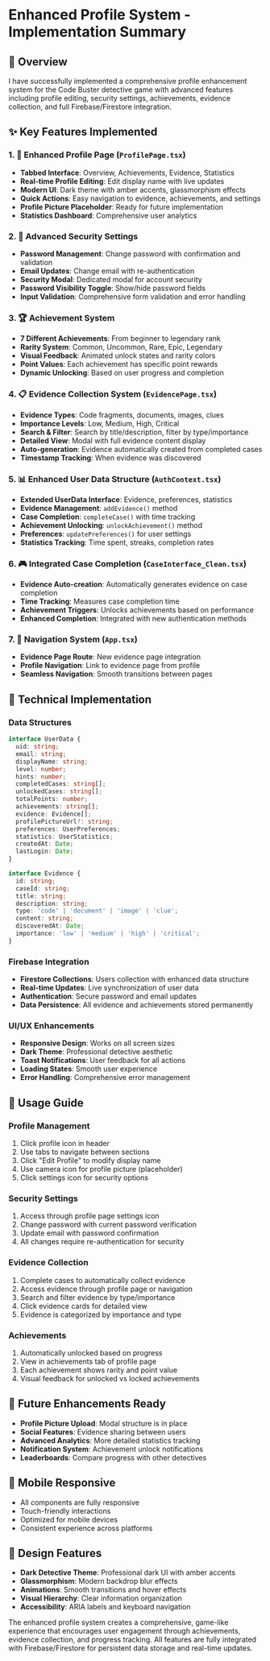 # Enhanced Profile System - Implementation Summary

## 🎯 Overview
I have successfully implemented a comprehensive profile enhancement system for the Code Buster detective game with advanced features including profile editing, security settings, achievements, evidence collection, and full Firebase/Firestore integration.

## ✨ Key Features Implemented

### 1. 🔧 Enhanced Profile Page (`ProfilePage.tsx`)
- **Tabbed Interface**: Overview, Achievements, Evidence, Statistics
- **Real-time Profile Editing**: Edit display name with live updates
- **Modern UI**: Dark theme with amber accents, glassmorphism effects
- **Quick Actions**: Easy navigation to evidence, achievements, and settings
- **Profile Picture Placeholder**: Ready for future implementation
- **Statistics Dashboard**: Comprehensive user analytics

### 2. 🔐 Advanced Security Settings
- **Password Management**: Change password with confirmation and validation
- **Email Updates**: Change email with re-authentication
- **Security Modal**: Dedicated modal for account security
- **Password Visibility Toggle**: Show/hide password fields
- **Input Validation**: Comprehensive form validation and error handling

### 3. 🏆 Achievement System
- **7 Different Achievements**: From beginner to legendary rank
- **Rarity System**: Common, Uncommon, Rare, Epic, Legendary
- **Visual Feedback**: Animated unlock states and rarity colors
- **Point Values**: Each achievement has specific point rewards
- **Dynamic Unlocking**: Based on user progress and completion

### 4. 📋 Evidence Collection System (`EvidencePage.tsx`)
- **Evidence Types**: Code fragments, documents, images, clues
- **Importance Levels**: Low, Medium, High, Critical
- **Search & Filter**: Search by title/description, filter by type/importance
- **Detailed View**: Modal with full evidence content display
- **Auto-generation**: Evidence automatically created from completed cases
- **Timestamp Tracking**: When evidence was discovered

### 5. 📊 Enhanced User Data Structure (`AuthContext.tsx`)
- **Extended UserData Interface**: Evidence, preferences, statistics
- **Evidence Management**: `addEvidence()` method
- **Case Completion**: `completeCase()` with time tracking
- **Achievement Unlocking**: `unlockAchievement()` method
- **Preferences**: `updatePreferences()` for user settings
- **Statistics Tracking**: Time spent, streaks, completion rates

### 6. 🎮 Integrated Case Completion (`CaseInterface_Clean.tsx`)
- **Evidence Auto-creation**: Automatically generates evidence on case completion
- **Time Tracking**: Measures case completion time
- **Achievement Triggers**: Unlocks achievements based on performance
- **Enhanced Completion**: Integrated with new authentication methods

### 7. 🧭 Navigation System (`App.tsx`)
- **Evidence Page Route**: New evidence page integration
- **Profile Navigation**: Link to evidence page from profile
- **Seamless Navigation**: Smooth transitions between pages

## 🔧 Technical Implementation

### Data Structures
```typescript
interface UserData {
  uid: string;
  email: string;
  displayName: string;
  level: number;
  hints: number;
  completedCases: string[];
  unlockedCases: string[];
  totalPoints: number;
  achievements: string[];
  evidence: Evidence[];
  profilePictureUrl?: string;
  preferences: UserPreferences;
  statistics: UserStatistics;
  createdAt: Date;
  lastLogin: Date;
}

interface Evidence {
  id: string;
  caseId: string;
  title: string;
  description: string;
  type: 'code' | 'document' | 'image' | 'clue';
  content: string;
  discoveredAt: Date;
  importance: 'low' | 'medium' | 'high' | 'critical';
}
```

### Firebase Integration
- **Firestore Collections**: Users collection with enhanced data structure
- **Real-time Updates**: Live synchronization of user data
- **Authentication**: Secure password and email updates
- **Data Persistence**: All evidence and achievements stored permanently

### UI/UX Enhancements
- **Responsive Design**: Works on all screen sizes
- **Dark Theme**: Professional detective aesthetic
- **Toast Notifications**: User feedback for all actions
- **Loading States**: Smooth user experience
- **Error Handling**: Comprehensive error management

## 🚀 Usage Guide

### Profile Management
1. Click profile icon in header
2. Use tabs to navigate between sections
3. Click "Edit Profile" to modify display name
4. Use camera icon for profile picture (placeholder)
5. Click settings icon for security options

### Security Settings
1. Access through profile page settings icon
2. Change password with current password verification
3. Update email with password confirmation
4. All changes require re-authentication for security

### Evidence Collection
1. Complete cases to automatically collect evidence
2. Access evidence through profile page or navigation
3. Search and filter evidence by type/importance
4. Click evidence cards for detailed view
5. Evidence is categorized by importance and type

### Achievements
1. Automatically unlocked based on progress
2. View in achievements tab of profile page
3. Each achievement shows rarity and point value
4. Visual feedback for unlocked vs locked achievements

## 🔮 Future Enhancements Ready
- **Profile Picture Upload**: Modal structure is in place
- **Social Features**: Evidence sharing between users
- **Advanced Analytics**: More detailed statistics tracking
- **Notification System**: Achievement unlock notifications
- **Leaderboards**: Compare progress with other detectives

## 📱 Mobile Responsive
- All components are fully responsive
- Touch-friendly interactions
- Optimized for mobile devices
- Consistent experience across platforms

## 🎨 Design Features
- **Dark Detective Theme**: Professional dark UI with amber accents
- **Glassmorphism**: Modern backdrop blur effects
- **Animations**: Smooth transitions and hover effects
- **Visual Hierarchy**: Clear information organization
- **Accessibility**: ARIA labels and keyboard navigation

The enhanced profile system creates a comprehensive, game-like experience that encourages user engagement through achievements, evidence collection, and progress tracking. All features are fully integrated with Firebase/Firestore for persistent data storage and real-time updates.
